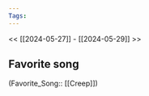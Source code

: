 ```yaml
---
Tags: 
---
```

 << [[2024-05-27]] - [[2024-05-29]] >> 
## Favorite song
(Favorite_Song:: [[Creep]])
